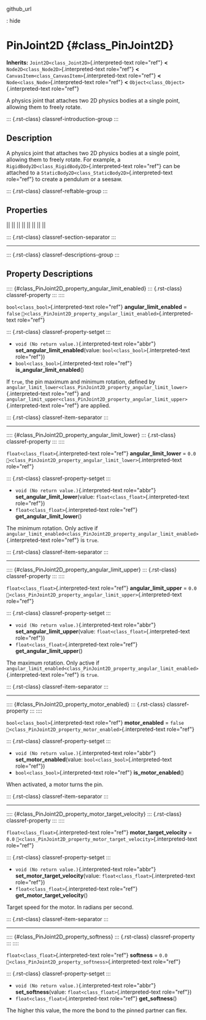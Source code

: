 github_url

:   hide

# PinJoint2D {#class_PinJoint2D}

**Inherits:** `Joint2D<class_Joint2D>`{.interpreted-text role="ref"}
**\<** `Node2D<class_Node2D>`{.interpreted-text role="ref"} **\<**
`CanvasItem<class_CanvasItem>`{.interpreted-text role="ref"} **\<**
`Node<class_Node>`{.interpreted-text role="ref"} **\<**
`Object<class_Object>`{.interpreted-text role="ref"}

A physics joint that attaches two 2D physics bodies at a single point,
allowing them to freely rotate.

::: {.rst-class}
classref-introduction-group
:::

## Description

A physics joint that attaches two 2D physics bodies at a single point,
allowing them to freely rotate. For example, a
`RigidBody2D<class_RigidBody2D>`{.interpreted-text role="ref"} can be
attached to a `StaticBody2D<class_StaticBody2D>`{.interpreted-text
role="ref"} to create a pendulum or a seesaw.

::: {.rst-class}
classref-reftable-group
:::

## Properties

||
||
||
||
||
||
||
||

::: {.rst-class}
classref-section-separator
:::

------------------------------------------------------------------------

::: {.rst-class}
classref-descriptions-group
:::

## Property Descriptions

:::: {#class_PinJoint2D_property_angular_limit_enabled}
::: {.rst-class}
classref-property
:::
::::

`bool<class_bool>`{.interpreted-text role="ref"}
**angular_limit_enabled** = `false`
`🔗<class_PinJoint2D_property_angular_limit_enabled>`{.interpreted-text
role="ref"}

::: {.rst-class}
classref-property-setget
:::

- `void (No return value.)`{.interpreted-text role="abbr"}
  **set_angular_limit_enabled**(value:
  `bool<class_bool>`{.interpreted-text role="ref"})
- `bool<class_bool>`{.interpreted-text role="ref"}
  **is_angular_limit_enabled**()

If `true`, the pin maximum and minimum rotation, defined by
`angular_limit_lower<class_PinJoint2D_property_angular_limit_lower>`{.interpreted-text
role="ref"} and
`angular_limit_upper<class_PinJoint2D_property_angular_limit_upper>`{.interpreted-text
role="ref"} are applied.

::: {.rst-class}
classref-item-separator
:::

------------------------------------------------------------------------

:::: {#class_PinJoint2D_property_angular_limit_lower}
::: {.rst-class}
classref-property
:::
::::

`float<class_float>`{.interpreted-text role="ref"}
**angular_limit_lower** = `0.0`
`🔗<class_PinJoint2D_property_angular_limit_lower>`{.interpreted-text
role="ref"}

::: {.rst-class}
classref-property-setget
:::

- `void (No return value.)`{.interpreted-text role="abbr"}
  **set_angular_limit_lower**(value:
  `float<class_float>`{.interpreted-text role="ref"})
- `float<class_float>`{.interpreted-text role="ref"}
  **get_angular_limit_lower**()

The minimum rotation. Only active if
`angular_limit_enabled<class_PinJoint2D_property_angular_limit_enabled>`{.interpreted-text
role="ref"} is `true`.

::: {.rst-class}
classref-item-separator
:::

------------------------------------------------------------------------

:::: {#class_PinJoint2D_property_angular_limit_upper}
::: {.rst-class}
classref-property
:::
::::

`float<class_float>`{.interpreted-text role="ref"}
**angular_limit_upper** = `0.0`
`🔗<class_PinJoint2D_property_angular_limit_upper>`{.interpreted-text
role="ref"}

::: {.rst-class}
classref-property-setget
:::

- `void (No return value.)`{.interpreted-text role="abbr"}
  **set_angular_limit_upper**(value:
  `float<class_float>`{.interpreted-text role="ref"})
- `float<class_float>`{.interpreted-text role="ref"}
  **get_angular_limit_upper**()

The maximum rotation. Only active if
`angular_limit_enabled<class_PinJoint2D_property_angular_limit_enabled>`{.interpreted-text
role="ref"} is `true`.

::: {.rst-class}
classref-item-separator
:::

------------------------------------------------------------------------

:::: {#class_PinJoint2D_property_motor_enabled}
::: {.rst-class}
classref-property
:::
::::

`bool<class_bool>`{.interpreted-text role="ref"} **motor_enabled** =
`false` `🔗<class_PinJoint2D_property_motor_enabled>`{.interpreted-text
role="ref"}

::: {.rst-class}
classref-property-setget
:::

- `void (No return value.)`{.interpreted-text role="abbr"}
  **set_motor_enabled**(value: `bool<class_bool>`{.interpreted-text
  role="ref"})
- `bool<class_bool>`{.interpreted-text role="ref"}
  **is_motor_enabled**()

When activated, a motor turns the pin.

::: {.rst-class}
classref-item-separator
:::

------------------------------------------------------------------------

:::: {#class_PinJoint2D_property_motor_target_velocity}
::: {.rst-class}
classref-property
:::
::::

`float<class_float>`{.interpreted-text role="ref"}
**motor_target_velocity** = `0.0`
`🔗<class_PinJoint2D_property_motor_target_velocity>`{.interpreted-text
role="ref"}

::: {.rst-class}
classref-property-setget
:::

- `void (No return value.)`{.interpreted-text role="abbr"}
  **set_motor_target_velocity**(value:
  `float<class_float>`{.interpreted-text role="ref"})
- `float<class_float>`{.interpreted-text role="ref"}
  **get_motor_target_velocity**()

Target speed for the motor. In radians per second.

::: {.rst-class}
classref-item-separator
:::

------------------------------------------------------------------------

:::: {#class_PinJoint2D_property_softness}
::: {.rst-class}
classref-property
:::
::::

`float<class_float>`{.interpreted-text role="ref"} **softness** = `0.0`
`🔗<class_PinJoint2D_property_softness>`{.interpreted-text role="ref"}

::: {.rst-class}
classref-property-setget
:::

- `void (No return value.)`{.interpreted-text role="abbr"}
  **set_softness**(value: `float<class_float>`{.interpreted-text
  role="ref"})
- `float<class_float>`{.interpreted-text role="ref"} **get_softness**()

The higher this value, the more the bond to the pinned partner can flex.
